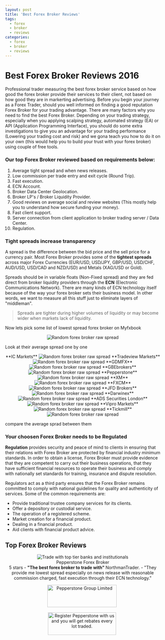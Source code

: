 ```yaml
---
layout: post
title: 'Best Forex Broker Reviews'
tags:
  - forex
  - broker
  - reviews
categories:
  - forex
  - broker
  - reviews
---
```

# Best Forex Broker Reviews 2016

Professional trader measuring the best forex broker service based on how good the forex broker provide their services to their client, not based on how good they are in markerting advertising. Before you begin your journey as a Forex Trader, should you well informed on finding a good reputation Forex Broker for your trading advantage. There are many factors why you need to find the best Forex Broker. Depending on your trading strategy, especially when you applying scalping strategy, automated strategy (EA) or API (Application Programming Interface), you should do some extra investigations to give you an advantage for your trading performance (Lowering your trading cost and risk) and we gona teach you how to do it on your own (this would help you to build your trust with your forex broker) using couple of free tools.

### Our top Forex Broker reviewed based on requirements below:

1. Average tight spread and when news releases.
2. Low commission per trade entry and exit cycle (Round Trip).
3. Fast execution.
4. ECN Account.
5. Broker Data Center Geolocation.
6. Broker LP's / Broker Liquidity Provider.
7. Good reviews on average social and review websites (This mostly help you to understand how secure funding your money).
8. Fast client support.
9. Server connection from client application to broker trading server / Data Center.
10. Regulation.

### Tight spreads increase transparency

A spread is the difference between the bid price and the sell price for a currency pair. Most Forex Broker provides some of the **tightest spreads** across major Forex Currencies (EUR/USD, USD/JPY, GBP/USD, USD/CHF, AUD/USD, USD/CAD and NZD/USD) and Metals (XAG/USD or Gold).

Spreads should be in variable floats (Non-Fixed spread) and they are fed direct from broker liquidity providers through the **ECN** (Electronic Communications Network). There are many kinds of ECN technology itself because of the way your forex broker sets their business model. In other words, we want to measure all this stuff just to eliminate layers of "middleman".

> Spreads are tighter during higher volumes of liquidity or may become wider when markets lack of liquidity.

Now lets pick some list of lowest spread forex broker on Myfxbook

<div align="center">
<img src="/static/img/general-image/broker-raw-spread.png" alt="Random forex broker raw spread"/>
</div>

Look at their average spread one by one

<div align="center">
**IC Markets**
<img src="/static/img/general-image/broker-raw-spread.png" alt="Random forex broker raw spread"/>
**Tradeview Markets**
<img src="/static/img/general-image/broker-raw-spread.png" alt="Random forex broker raw spread"/>
**GDMFX**
<img src="/static/img/general-image/broker-raw-spread.png" alt="Random forex broker raw spread"/>
**GBEbrokers**
<img src="/static/img/general-image/broker-raw-spread.png" alt="Random forex broker raw spread"/>
**Pepperstone**
<img src="/static/img/general-image/broker-raw-spread.png" alt="Random forex broker raw spread"/>
**XM**
<img src="/static/img/general-image/broker-raw-spread.png" alt="Random forex broker raw spread"/>
**FXCM**
<img src="/static/img/general-image/broker-raw-spread.png" alt="Random forex broker raw spread"/>
**JFD Brokers**
<img src="/static/img/general-image/broker-raw-spread.png" alt="Random forex broker raw spread"/>
**Darwinex**
<img src="/static/img/general-image/broker-raw-spread.png" alt="Random forex broker raw spread"/>
**ADS Securities London**
<img src="/static/img/general-image/broker-raw-spread.png" alt="Random forex broker raw spread"/>
**Vipro Markets**
<img src="/static/img/general-image/broker-raw-spread.png" alt="Random forex broker raw spread"/>
**Tickmill**
<img src="/static/img/general-image/broker-raw-spread.png" alt="Random forex broker raw spread"/>
</div>

compare the average sprad between them

### Your choosen Forex Broker needs to be Regulated

**Regulation** provides security and peace of mind to clients in ensuring that their relations with Forex Broker are protected by financial industry minimum standards. In order to obtain a license, Forex Broker must provide evidence that they are competent to carry out their business operations, that they have sufficient financial resources to operate their business and comply with nationally set standards for training, insurance and dispute resolution.

Regulators act as a third party ensures that the Forex Broker remains committed to comply with national guidelines for quality and authenticity of services. Some of the common requirements are:

- Provide traditional trustee company services for its clients.
- Offer a depository or custodial service.
- The operation of a registered scheme.
- Market creation for a financial product.
- Dealing in a financial product.
- Aid clients with financial product advice.

## Top Forex Broker Reviews

<div align="center">
<div itemscope itemtype="http://schema.org/Review">
  <div itemprop="itemReviewed" itemscope itemtype="https://schema.org/FinancialProduct">
    <img itemprop="image" src="/static/img/broker-logo/pepperstone.jpg" alt="Trade with top tier banks and institutionals"/>
    <br><span itemprop="name">Pepperstone Forex Broker</span>
  </div>
  <span itemprop="reviewRating" itemscope itemtype="http://schema.org/Rating">
    <span itemprop="ratingValue">5</span>
  </span> stars -
  <b>"<span itemprop="name">The best forex broker to trade with</span>" </b>
  <span itemprop="author" itemscope itemtype="http://schema.org/Person">
    <span itemprop="name">NorthmanTrader.</span>
  </span>
  <span itemprop="reviewBody">- "They provide me lowest spread especially on news release with reasonable commission charged, fast execution through their ECN technology."</span>
  <div itemprop="publisher" itemscope itemtype="http://schema.org/Organization">
    <meta itemprop="name" content="www.GravTrade.com">
  </div>
</div>

<a href="https://pepperstone.com/?a_aid=pro"><img alt="Pepperstone Group Limited" height="72" src="/static/img/button/try-demo-now.PNG" title="Pepperstone Group Limited" width="225"></a>
<img alt="" height="1" src="https://pepperstone.com/ib/scripts/imp.php?a_aid=pro" style="border:0" width="1">

<a href="http://www.gravtrade.com/pepperstone/forex/broker/rebate/2016/09/16/pepperstone-broker-rebate.html"><img alt="Register Pepperstone with us and you will get rebates every lot traded." height="73" src="/static/img/button/get-rebate-now.PNG" title="Pepperstone Group Limited" width="221"></a>
<img alt="" height="1" src="https://pepperstone.com/ib/scripts/imp.php?a_aid=pro" style="border:0" width="1">

</div>
